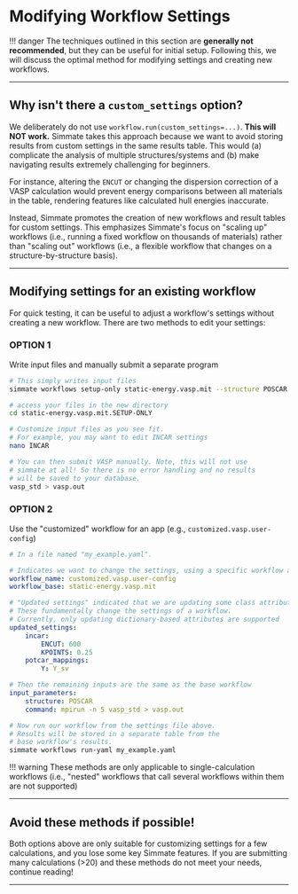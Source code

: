 # Modifying Workflow Settings

!!! danger
    The techniques outlined in this section are **generally not recommended**, but they can be useful for initial setup. Following this, we will discuss the optimal method for modifying settings and creating new workflows.

----------------------------------------------------------------------

## Why isn't there a `custom_settings` option?

We deliberately do not use `workflow.run(custom_settings=...)`. **This will NOT work.** Simmate takes this approach because we want to avoid storing results from custom settings in the same results table. This would (a) complicate the analysis of multiple structures/systems and (b) make navigating results extremely challenging for beginners. 

For instance, altering the `ENCUT` or changing the dispersion correction of a VASP calculation would prevent energy comparisons between all materials in the table, rendering features like calculated hull energies inaccurate.

Instead, Simmate promotes the creation of new workflows and result tables for custom settings. This emphasizes Simmate's focus on "scaling up" workflows (i.e., running a fixed workflow on thousands of materials) rather than "scaling out" workflows (i.e., a flexible workflow that changes on a structure-by-structure basis).

----------------------------------------------------------------------

## Modifying settings for an existing workflow

For quick testing, it can be useful to adjust a workflow's settings without creating a new workflow. There are two methods to edit your settings:

### **OPTION 1** 

Write input files and manually submit a separate program

``` bash
# This simply writes input files
simmate workflows setup-only static-energy.vasp.mit --structure POSCAR

# access your files in the new directory
cd static-energy.vasp.mit.SETUP-ONLY

# Customize input files as you see fit.
# For example, you may want to edit INCAR settings
nano INCAR

# You can then submit VASP manually. Note, this will not use
# simmate at all! So there is no error handling and no results
# will be saved to your database.
vasp_std > vasp.out
```

### **OPTION 2** 

Use the "customized" workflow for an app (e.g., `customized.vasp.user-config`)

``` yaml
# In a file named "my_example.yaml".

# Indicates we want to change the settings, using a specific workflow as a starting-point
workflow_name: customized.vasp.user-config
workflow_base: static-energy.vasp.mit

# "Updated settings" indicated that we are updating some class attribute. 
# These fundamentally change the settings of a workflow. 
# Currently, only updating dictionary-based attributes are supported
updated_settings:
    incar: 
        ENCUT: 600
        KPOINTS: 0.25
    potcar_mappings:
        Y: Y_sv

# Then the remaining inputs are the same as the base workflow
input_parameters:
    structure: POSCAR
    command: mpirun -n 5 vasp_std > vasp.out
```

``` bash
# Now run our workflow from the settings file above.
# Results will be stored in a separate table from the
# base workflow's results.
simmate workflows run-yaml my_example.yaml
```

!!! warning
    These methods are only applicable to single-calculation workflows (i.e., "nested" workflows that call several workflows within them are not supported)

----------------------------------------------------------------------

## **Avoid these methods if possible!** 

Both options above are only suitable for customizing settings for a few calculations, and you lose some key Simmate features. If you are submitting many calculations (>20) and these methods do not meet your needs, continue reading!

----------------------------------------------------------------------